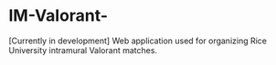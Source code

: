 # IM-Valorant-
[Currently in development] Web application used for organizing Rice University intramural Valorant matches.
